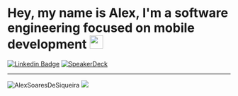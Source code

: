 # Hey, my name is Alex, I'm a software engineering focused on mobile development <img src="https://github.com/TheDudeThatCode/TheDudeThatCode/blob/master/Assets/powerup.gif" width="30px">

[![Linkedin Badge](https://img.shields.io/badge/-Linkedin-6633cc?style=flat-square&logo=Linkedin&logoColor=white&color=black&link=https://www.linkedin.com/in/alex-soares-siqueira/)](https://www.linkedin.com/in/alex-soares-siqueira/)
[![SpeakerDeck](https://img.shields.io/badge/slides-SpeakerDeck-brightgreen.svg)](https://speakerdeck.com/alexsoaresdesiqueira)

<hr>
<img alt="AlexSoaresDeSiqueira" src="https://github-readme-stats.codestackr.vercel.app/api?username=AlexSoaresDeSiqueira&show_icons=true&hide_border=true&theme=dark" />
</h1>

<a href="https://github.com/Daggy1234">
  <img src="https://github-readme-stats.vercel.app/api/top-langs/?username=AlexSoaresDeSiqueira&layout=compact&theme=dark" />
</a>
